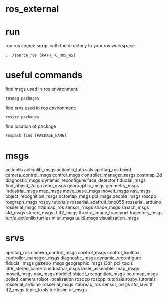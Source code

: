 # ros_external

# run
run ros source script with the directory to your ros workspace
```
. ./source_ros [PATH_TO_ROS_WS]
```

# useful commands
find msgs used in ros environment:
```
rosmsg packages
```
find srvs used in ros environment:
```
rossrv packages
```
find location of package
```
rospack find [PACKAGE_NAME]
```

# msgs
actionlib
actionlib_msgs
actionlib_tutorials
apriltag_ros
bond
camera_control_msgs
control_msgs
controller_manager_msgs
costmap_2d
diagnostic_msgs
dynamic_reconfigure
face_detector
fiducial_msgs
find_object_2d
gazebo_msgs
geographic_msgs
geometry_msgs
industrial_msgs
map_msgs
move_base_msgs
moveit_msgs
nav_msgs
object_recognition_msgs
octomap_msgs
pcl_msgs
people_msgs
roscpp
rosgraph_msgs
rospy_tutorials
rosserial_adafruit_bno055
rosserial_arduino
rosserial_msgs
rtabmap_ros
sensor_msgs
shape_msgs
smach_msgs
std_msgs
stereo_msgs
tf
tf2_msgs
theora_image_transport
trajectory_msgs
turtle_actionlib
turtlesim
ur_msgs
uuid_msgs
visualization_msgs

# srvs
apriltag_ros
camera_control_msgs
control_msgs
control_toolbox
controller_manager_msgs
diagnostic_msgs
dynamic_reconfigure
fiducial_msgs
gazebo_msgs
geographic_msgs
i3dr_pcl_tools
i3dr_stereo_camera
industrial_msgs
laser_assembler
map_msgs
moveit_msgs
nav_msgs
nodelet
object_recognition_msgs
octomap_msgs
polled_camera
robot_localization
roscpp
roscpp_tutorials
rospy_tutorials
rosserial_arduino
rosserial_msgs
rtabmap_ros
sensor_msgs
std_srvs
tf
tf2_msgs
topic_tools
turtlesim
ur_msgs

